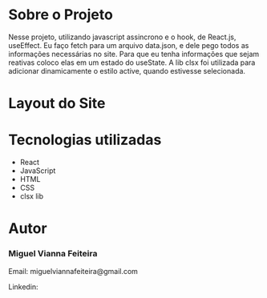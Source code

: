  <div>
 <h1>Sobre o Projeto</h1>
 <p>Nesse projeto, utilizando javascript assincrono e o hook, de React.js, useEffect. Eu faço fetch para um arquivo data.json, e dele pego todos as informações necessárias no site. Para que eu tenha informações que sejam reativas coloco elas em um estado do useState. A lib clsx foi utilizada para adicionar dinamicamente o estilo active, quando estivesse selecionada.
 </p>
</div>  

<div>
 <h1>Layout do Site</h1>
</div>

<div>
 <h1>Tecnologias utilizadas</h1>
 <ul>
   <li>React</li>
   <li>JavaScript</li>
   <li>HTML</li>
   <li>CSS</li>
   <li>clsx lib</li>
 </ul>
</div>

<div>
 <h1>Autor</h1>
 <h3>Miguel Vianna Feiteira</h3>
 <p>Email: miguelviannafeiteira@gmail.com</p>
 <p>Linkedin: </p>
</div>
